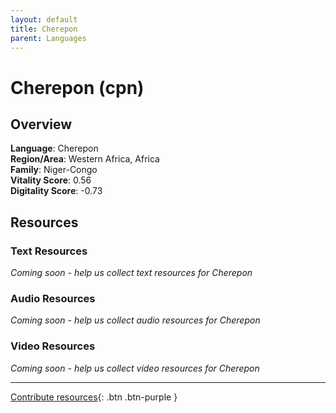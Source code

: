 ```yaml
---
layout: default
title: Cherepon
parent: Languages
---
```


# Cherepon (cpn)

## Overview

**Language**: Cherepon  
**Region/Area**: Western Africa, Africa  
**Family**: Niger-Congo  
**Vitality Score**: 0.56  
**Digitality Score**: -0.73  

## Resources

### Text Resources
*Coming soon - help us collect text resources for Cherepon*

### Audio Resources
*Coming soon - help us collect audio resources for Cherepon*

### Video Resources
*Coming soon - help us collect video resources for Cherepon*

---

[Contribute resources](https://fairtrain.github.io/){: .btn .btn-purple }
